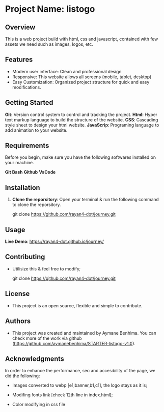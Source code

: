 # Project Name: listogo

## Overview

This is a web project build with html, css and javascript, contained with few assets we need such as images, logos, etc.


## Features

- Modern user interface: Clean and professional design
- Responsive: This website allows all screens (mobile, tablet, desktop)
- Easy Customization: Organized project structure for quick and easy modifications.

## Getting Started

**Git**: Version control system to control and tracking the project.
**Html**: Hyper text markup language to build the structure of the website.
**CSS**: Cascading style sheet to design your html website.
**JavaScrip**: Programing language to add animation to your website.


## Requirements

Before you begin, make sure you have the following softwares installed on your machine.

**Git Bash**
**Github**
**VsCode**

## Installation

1. **Clone the reporsitory**: Open your terminal & run the following command to clone the reporsitory.

    git clone https://github.com/rayan4-dot/journey.git
  

## Usage

**Live Demo**: https://rayan4-dot.github.io/journey/

## Contributing

* Utilisize this & feel free to modify;

    git clone https://github.com/rayan4-dot/journey.git

## License

* This project is an open source, flexible and simple to contribute.

## Authors

* This project was created and maintained by Aymane Benhima. You can check more of the work via github (https://github.com/aymanebenhima/STARTER-listogo-v1.0).

## Acknowledgments

In order to enhance the performance, seo and accesibility of the page, we did the following:

* Images converted to webp [e1,banner,b1,c1], the logo stays as it is;

* Modifing fonts link [check 12th line in index.html];

* Color modifying in css file
